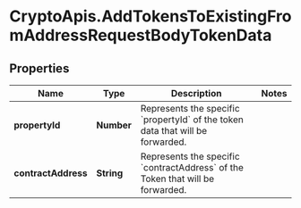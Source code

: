 # CryptoApis.AddTokensToExistingFromAddressRequestBodyTokenData

## Properties

Name | Type | Description | Notes
------------ | ------------- | ------------- | -------------
**propertyId** | **Number** | Represents the specific &#x60;propertyId&#x60; of the token data that will be forwarded. | 
**contractAddress** | **String** | Represents the specific &#x60;contractAddress&#x60; of the Token that will be forwarded. | 



